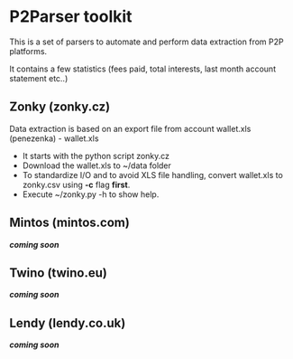 # P2Parser toolkit

This is a set of parsers to automate and perform data extraction from P2P platforms.

It contains a few statistics (fees paid, total interests, last month account statement etc..)


## Zonky (zonky.cz)

Data extraction is based on an export file from account wallet.xls (penezenka) - wallet.xls

- It starts with the python script zonky.cz
- Download the wallet.xls to ~/data folder
- To standardize I/O and to avoid XLS file handling, convert wallet.xls to zonky.csv using **-c** flag **first**.
- Execute ~/zonky.py -h to show help. 

## Mintos (mintos.com)
**_coming soon_**

## Twino (twino.eu)
**_coming soon_**

## Lendy (lendy.co.uk)
**_coming soon_**